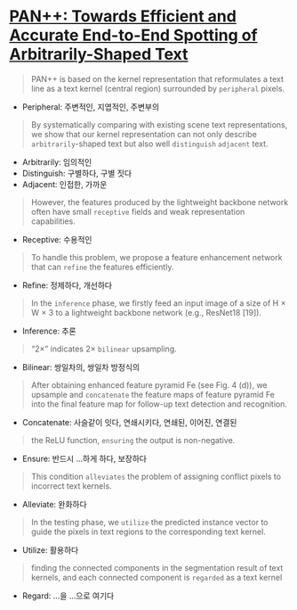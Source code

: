 # [PAN++: Towards Efficient and Accurate End-to-End Spotting of Arbitrarily-Shaped Text](https://arxiv.org/abs/2105.00405)

> PAN++ is based on the kernel representation that reformulates a text line as a text kernel (central region) surrounded by `peripheral` pixels.

+ Peripheral: 주변적인, 지엽적인, 주변부의

> By systematically comparing with existing scene text representations, we show that our kernel representation can not only describe `arbitrarily`-shaped text but also well `distinguish` `adjacent` text.

+ Arbitrarily: 임의적인
+ Distinguish: 구별하다, 구별 짓다
+ Adjacent: 인접한, 가까운

> However, the features produced by the lightweight backbone network often have small `receptive` fields and weak representation capabilities.

+ Receptive: 수용적인

> To handle this problem, we propose a feature enhancement network that can `refine` the features efficiently.

+ Refine: 정제하다, 개선하다

> In the `inference` phase, we firstly feed an input image of a size of H × W × 3 to a lightweight backbone network (e.g., ResNet18 [19]).

+ Inference: 추론

> “2×” indicates 2× `bilinear` upsampling.

+ Bilinear: 쌍일차의, 쌍일차 방정식의

> After obtaining enhanced feature pyramid Fe (see Fig. 4 (d)), we upsample and `concatenate` the feature maps of feature pyramid Fe into the final feature map for follow-up text detection and recognition.

+ Concatenate: 사슬같이 잇다, 연쇄시키다, 연쇄된, 이어진, 연결된

> the ReLU function, `ensuring` the output is non-negative.

+ Ensure: 반드시 ...하게 하다, 보장하다

> This condition `alleviates` the problem of assigning conflict pixels to incorrect text kernels.

+ Alleviate: 완화하다

> In the testing phase, we `utilize` the predicted instance vector to guide the pixels in text regions to the corresponding text kernel.

+ Utilize: 활용하다

> finding the connected components in the segmentation result of text kernels, and each connected component is `regarded` as a text kernel

+ Regard: ...을 ...으로 여기다